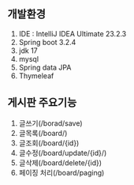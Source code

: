## 개발환경
1. IDE : IntelliJ IDEA Ultimate 23.2.3
2. Spring boot 3.2.4
3. jdk 17
4. mysql
5. Spring data JPA
6. Thymeleaf

## 게시판 주요기능
1. 글쓰기(/borad/save)
2. 글목록(/board/)
3. 글조회(/board/{id})
4. 글수정(/board/update/{id}/)
5. 글삭제(/board/delete/{id})
6. 페이징 처리(/board/paging)